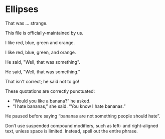 # Ellipses

That was ... strange.

This file is officially-maintained by us.

I like red, blue, green and orange.

I like red, blue, green, and orange.

He said, "Well, that was something".

He said, "Well, that was something."

That isn't correct; he said not to go!

These quotations are correctly punctuated:

 - “Would you like a banana?” he asked.
 - “I hate bananas,” she said. “You know I hate bananas.”

He paused before saying “bananas are not something people should hate”.

Don’t use suspended compound modifiers, such as left- and right-aligned text, unless space is limited. Instead, spell out the entire phrase.
